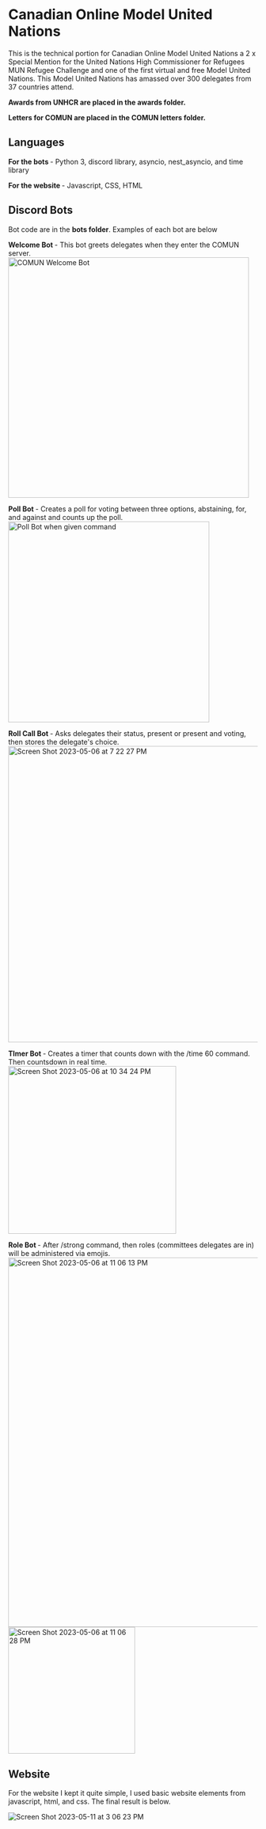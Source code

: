 # Canadian Online Model United Nations 

This is the technical portion for Canadian Online Model United Nations a 2 x Special Mention for the United Nations
High Commissioner for Refugees MUN Refugee Challenge and one of the first virtual and free Model United Nations. 
This Model United Nations has amassed over 300 delegates from 37 countries attend. 

<strong> Awards from UNHCR are placed in the awards folder. </strong>

<strong> Letters for COMUN are placed in the COMUN letters folder. </strong>

<h2> Languages </h2>
<strong> For the bots </strong> - Python 3, discord library, asyncio, nest_asyncio, and time library

<strong> For the website </strong>- Javascript, CSS, HTML

<h2> Discord Bots </h2>

Bot code are in the <strong>bots folder</strong>. Examples of each bot are below

<strong> Welcome Bot </strong>- This bot greets delegates when they enter the COMUN server. 
<img width="486" alt="COMUN Welcome Bot" src="https://user-images.githubusercontent.com/87055387/236654482-14f38c98-14b6-496a-925d-cd4b0cf6d69a.png">

<strong> Poll Bot </strong>- Creates a poll for voting between three options, abstaining, for, and against and counts up the poll. 
<img width="406" alt="Poll Bot when given command" src="https://user-images.githubusercontent.com/87055387/236654479-a42ebbc4-5390-4898-9892-2de130e4e388.png">

<strong> Roll Call Bot </strong>- Asks delegates their status, present or present and voting, then stores the delegate's choice.
<img width="599" alt="Screen Shot 2023-05-06 at 7 22 27 PM" src="https://user-images.githubusercontent.com/87055387/236654469-a2fcb6ca-d936-48cb-b302-2f82caa570e9.png">

<strong> TImer Bot </strong>- Creates a timer that counts down with the /time 60 command. Then countsdown in real time. 
<img width="339" alt="Screen Shot 2023-05-06 at 10 34 24 PM" src="https://user-images.githubusercontent.com/87055387/236659709-80cca300-af8e-4453-8de1-9072b8e9854a.png">

<strong> Role Bot </strong>- After /strong command, then roles (committees delegates are in) will be administered via emojis.
<img width="747" alt="Screen Shot 2023-05-06 at 11 06 13 PM" src="https://user-images.githubusercontent.com/87055387/236660798-ec0a5467-956e-435f-b10b-bfba2af5a7a4.png">
<img width="256" alt="Screen Shot 2023-05-06 at 11 06 28 PM" src="https://user-images.githubusercontent.com/87055387/236660826-0876c060-7501-4141-9232-2d73a3dbb72f.png">



<h2> Website </h2>

For the website I kept it quite simple, I used basic website elements from javascript, html, and css. The final result is below. 

![Screen Shot 2023-05-11 at 3 06 23 PM](https://github.com/ethanwongca/canadianonlinemun/assets/87055387/e35a2fca-947f-4c56-a9ba-50f566e93653)

